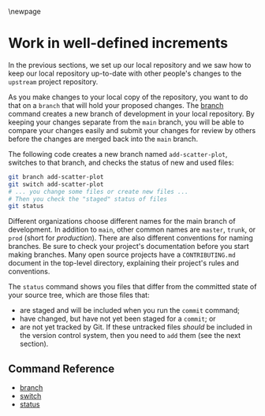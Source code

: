 \newpage
# Work in well-defined increments

In the previous sections, we set up our local repository and we saw how to keep our local repository up-to-date with other people's changes to the `upstream` project repository.

As you make changes to your local copy of the repository, you want to do that on a `branch` that will hold your proposed changes. The [branch](https://git-scm.com/docs/git-branch) command creates a new branch of development in your local repository. By keeping your changes separate from the `main` branch, you will be able to compare your changes easily and submit your changes for review by others before the changes are merged back into the `main` branch.

The following code creates a new branch named `add-scatter-plot`, switches to that branch, and checks the status of new and used files:

```bash
git branch add-scatter-plot
git switch add-scatter-plot
# ... you change some files or create new files ...
# Then you check the "staged" status of files
git status
```

Different organizations choose different names for the main branch of development. In addition to `main`, other common names are `master`, `trunk`, or `prod` (short for _production_). There are also different conventions for naming branches. Be sure to check your project's documentation before you start making branches. Many open source projects have a `CONTRIBUTING.md` document in the top-level directory, explaining their project's rules and conventions.

The `status` command shows you files that differ from the committed state of your source tree, which are those files that:

* are staged and will be included when you run the `commit` command;
* have changed, but have not yet been staged for a `commit`; or
* are not yet tracked by Git. If these untracked files _should_ be included in the version control system, then you need to `add` them (see the next section).

## Command Reference
* [branch](https://git-scm.com/docs/git-branch)
* [switch](https://git-scm.com/docs/git-switch)
* [status](https://git-scm.com/docs/git-status)
